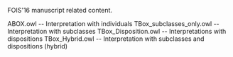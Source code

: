 FOIS'16 manuscript related content.

ABOX.owl -- Interpretation with individuals
TBox_subclasses_only.owl -- Interpretation with subclasses
TBox_Disposition.owl -- Interpretations with dispositions
TBox_Hybrid.owl -- Interpretation with subclasses and dispositions (hybrid)
